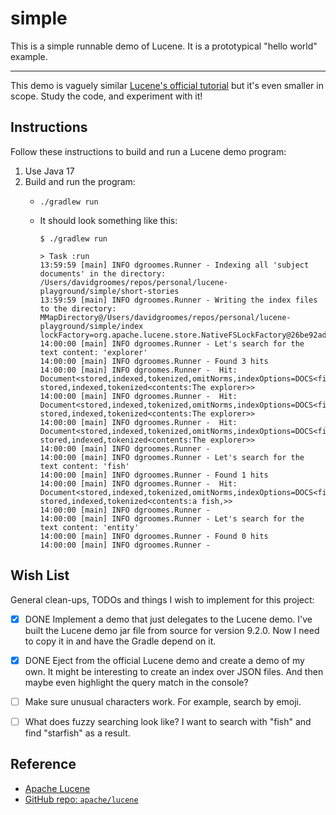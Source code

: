 # simple

This is a simple runnable demo of Lucene. It is a prototypical "hello world" example.

---

This demo is vaguely similar [Lucene's official tutorial](https://lucene.apache.org/core/9_2_0/demo/index.html) but it's
even smaller in scope. Study the code, and experiment with it!


## Instructions

Follow these instructions to build and run a Lucene demo program:

1. Use Java 17
2. Build and run the program:
   * ```shell
     ./gradlew run
     ```
   * It should look something like this:
     ```text
     $ ./gradlew run
     
     > Task :run
     13:59:59 [main] INFO dgroomes.Runner - Indexing all 'subject documents' in the directory: /Users/davidgroomes/repos/personal/lucene-playground/simple/short-stories
     13:59:59 [main] INFO dgroomes.Runner - Writing the index files to the directory: MMapDirectory@/Users/davidgroomes/repos/personal/lucene-playground/simple/index lockFactory=org.apache.lucene.store.NativeFSLockFactory@26be92ad
     14:00:00 [main] INFO dgroomes.Runner - Let's search for the text content: 'explorer'
     14:00:00 [main] INFO dgroomes.Runner - Found 3 hits
     14:00:00 [main] INFO dgroomes.Runner -  Hit: Document<stored,indexed,tokenized,omitNorms,indexOptions=DOCS<file_name:forest.txt> stored,indexed,tokenized<contents:The explorer>>
     14:00:00 [main] INFO dgroomes.Runner -  Hit: Document<stored,indexed,tokenized,omitNorms,indexOptions=DOCS<file_name:ocean.txt> stored,indexed,tokenized<contents:The explorer>>
     14:00:00 [main] INFO dgroomes.Runner -  Hit: Document<stored,indexed,tokenized,omitNorms,indexOptions=DOCS<file_name:sky.txt> stored,indexed,tokenized<contents:The explorer>>
     14:00:00 [main] INFO dgroomes.Runner -
     14:00:00 [main] INFO dgroomes.Runner - Let's search for the text content: 'fish'
     14:00:00 [main] INFO dgroomes.Runner - Found 1 hits
     14:00:00 [main] INFO dgroomes.Runner -  Hit: Document<stored,indexed,tokenized,omitNorms,indexOptions=DOCS<file_name:ocean.txt> stored,indexed,tokenized<contents:a fish,>>
     14:00:00 [main] INFO dgroomes.Runner -
     14:00:00 [main] INFO dgroomes.Runner - Let's search for the text content: 'entity'
     14:00:00 [main] INFO dgroomes.Runner - Found 0 hits
     14:00:00 [main] INFO dgroomes.Runner -
     ```


## Wish List

General clean-ups, TODOs and things I wish to implement for this project:

* [x] DONE Implement a demo that just delegates to the Lucene demo. I've built the Lucene demo jar file from source for
      version 9.2.0. Now I need to copy it in and have the Gradle depend on it.
* [x] DONE Eject from the official Lucene demo and create a demo of my own. It might be interesting to create an index over
      JSON files. And then maybe even highlight the query match in the console?
* [ ] Make sure unusual characters work. For example, search by emoji.
* [ ] What does fuzzy searching look like? I want to search with "fish" and find "starfish" as a result.


## Reference

* [Apache Lucene](https://lucene.apache.org)
* [GitHub repo: `apache/lucene`](https://github.com/apache/lucene)
